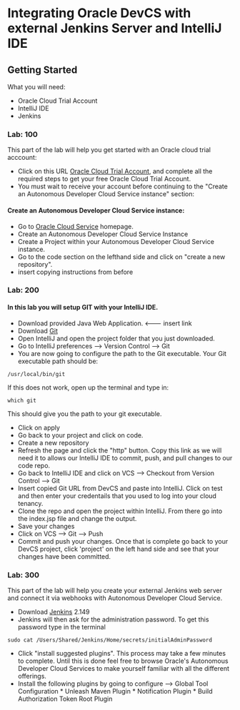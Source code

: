# Integrating Oracle DevCS with external Jenkins Server and IntelliJ IDE

## Getting Started
What you will need:
* Oracle Cloud Trial Account
* IntelliJ IDE
* Jenkins

### Lab: 100
This part of the lab will help you get started with an Oracle cloud trial acccount:
* Click on this URL [Oracle Cloud Trial Account](https://myservices.us.oraclecloud.com/mycloud/signup?language=en&sourceType=:ex:tb:::RC_PDMK171128P00097:DevOps_HOL&SC=:ex:tb:::RC_PDMK171128P00097:DevOps_HOL&pcode=PDMK171128P00097), and complete all the required steps to get your free Oracle Cloud Trial Account.
* You must wait to receive your account before continuing to the "Create an Autonomous Developer Cloud Service instance" section:

#### Create an Autonomous Developer Cloud Service instance:
* Go to [Oracle Cloud Service](https://cloud.oracle.com/home) homepage.
* Create an Autonomous Developer Cloud Service Instance
* Create a Project within your Autonomous Developer Cloud Service instance.
* Go to the code section on the lefthand side and click on "create a new repository".
* insert copying instructions from before 

### Lab: 200
#### In this lab you will setup GIT with your IntelliJ IDE. 
* Download provided Java Web Application. <--- insert link
* Download [Git](https://git-scm.com/downloads)
* Open IntelliJ and open the project folder that you just downloaded.
* Go to IntelliJ preferences --> Version Control --> Git
* You are now going to configure the path to the Git executable. Your Git executable path should be: 
```
/usr/local/bin/git
```
If this does not work, open up the terminal and type in:
```
which git
```
This should give you the path to your git executable. 
* Click on apply 
* Go back to your project and click on code.
* Create a new repository 
* Refresh the page and click the "http" button. Copy this link as we will need it to allows our IntelliJ IDE to commit, push, and pull changes to our code repo.
* Go back to IntelliJ IDE and click on VCS --> Checkout from Version Control --> Git
* Insert copied Git URL from DevCS and paste into IntelliJ. Click on test and then enter your credentails that you used to log into your cloud tenancy. 
* Clone the repo and open the project within IntelliJ. From there go into the index.jsp file and change the output.
* Save your changes
* Click on VCS --> Git --> Push
* Commit and push your changes. Once that is complete go back to your DevCS project, click 'project' on the left hand side and see that your changes have been committed. 

### Lab: 300
This part of the lab will help you create your external Jenkins web server and connect it via webhooks with Autonomous Developer Cloud Service. 
* Download [Jenkins](https://jenkins.io/download/) 2.149
* Jenkins will then ask for the administration password. To get this password type in the terminal
```
sudo cat /Users/Shared/Jenkins/Home/secrets/initialAdminPassword
```
* Click "install suggested plugins". This process may take a few minutes to complete. Until this is done feel free to browse Oracle's Autonomous Developer Cloud Services to make yourself familiar with all the different offerings. 
* Install the following plugins by going to configure --> Global Tool Configuration
      * Unleash Maven Plugin
      * Notification Plugin
      * Build Authorization Token Root Plugin







  



